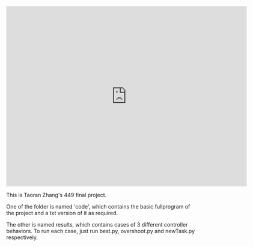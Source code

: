 <iframe
    width="640"
    height="480"
    src="https://www.youtube.com/embed/6dMbyVZhNj0"
    frameborder="0"
    allow="autoplay; encrypted-media"
    allowfullscreen
>
</iframe>

This is Taoran Zhang's 449 final project.

One of the folder is named 'code', which contains the basic fullprogram of the project and a txt version of it as required.

The other is named results, which contains cases of 3 different controller behaviors. To run each case, just run best.py, overshoot.py and newTask.py respectively.
